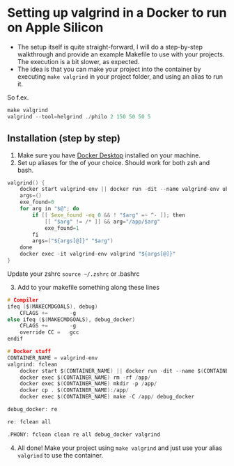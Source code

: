 # Setting up valgrind in a Docker to run on Apple Silicon

- The setup itself is quite straight-forward, I will do a step-by-step walkthrough and provide an example Makefile to use with your projects. The execution is a bit slower, as expected.
- The idea is that you can make your project into the container by executing `make valgrind` in your project folder, and using an alias to run it.

So f.ex.
```c
make valgrind
valgrind --tool=helgrind ./philo 2 150 50 50 5
```

## Installation (step by step)

1. Make sure you have [Docker Desktop](https://www.docker.com/products/docker-desktop/) installed on your machine.
2. Set up aliases for the of your choice. Should work for both zsh and bash.

```c
valgrind() {
	docker start valgrind-env || docker run -dit --name valgrind-env ubuntu bash -c "apt update && apt install -y make gcc valgrind"
	args=()
	exe_found=0
	for arg in "$@"; do
		if [[ $exe_found -eq 0 && ! "$arg" =~ ^- ]]; then
			[[ "$arg" != /* ]] && arg="/app/$arg"
			exe_found=1
		fi
		args=("${args[@]}" "$arg")
	done
	docker exec -it valgrind-env valgrind "${args[@]}"
}
```

Update your zshrc `source ~/.zshrc` or .bashrc

3. Add to your makefile something along these lines
```c
# Compiler
ifeq ($(MAKECMDGOALS), debug)
	CFLAGS +=		-g
else ifeq ($(MAKECMDGOALS), debug_docker)
	CFLAGS +=		-g
	override CC =	gcc
endif

# Docker stuff
CONTAINER_NAME = valgrind-env
valgrind: fclean
	docker start $(CONTAINER_NAME) || docker run -dit --name $(CONTAINER_NAME) ubuntu bash -c "apt update && apt install -y make gcc valgrind"
	docker exec $(CONTAINER_NAME) rm -rf /app/
	docker exec $(CONTAINER_NAME) mkdir -p /app/
	docker cp . $(CONTAINER_NAME):/app/
	docker exec $(CONTAINER_NAME) make -C /app/ debug_docker

debug_docker: re

re: fclean all

.PHONY: fclean clean re all debug_docker valgrind
```

4. All done! Make your project using `make valgrind` and just use your alias `valgrind` to use the container.
